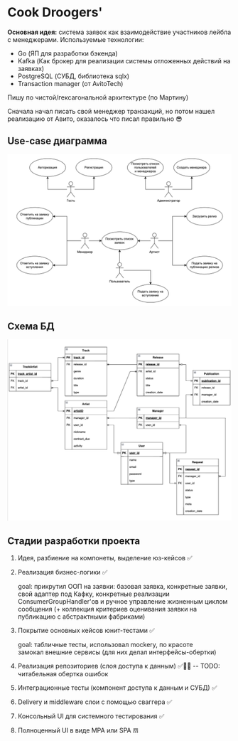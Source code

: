 
# Cook Droogers'

**Основная идея:** система заявок как взаимодействие участников лейбла с менеджерами.
Используемые технологии: 

- Go (ЯП для разработки бэкенда)
- Kafka (Как брокер для реализации системы отложенных действий на заявках)
- PostgreSQL (СУБД, библиотека sqlx)
- Transaction manager (от AvitoTech)

Пишу по чистой/гексагональной архитектуре (по Мартину)

Сначала начал писать свой менеджер транзакций, но потом нашел реализацию от Авито, оказалось что писал правильно 😎

## Use-case диаграмма
![alt text](pics/use-case.png)

## Схема БД
![alt text](pics/db.png)

## Стадии разработки проекта

1. Идея, разбиение на компонеты, выделение юз-кейсов ✅
2. Реализация бизнес-логики ✅

    goal: прикрутил ООП на заявки: базовая заявка, конкретные заявки, свой адаптер под Кафку, конкретные реализации ConsumerGroupHandler'ов и ручное управление жизненным циклом сообщения (+ коллекция критериев оценивания заявки на публикацию с абстрактными фабриками)

3. Покрытие основных кейсов юнит-тестами ✅

    goal: табличные тесты, использовал mockery, по красоте замокал внешние сервисы (для них делал интерфейсы-обертки)

4. Реализация репозиториев (слоя доступа к данным) ✅🧑‍🦽 -- TODO: читабельная обертка ошибок
5. Интеграционные тесты (компонент доступа к данным и СУБД) ✅
6. Delivery и middleware слои с помощью сваггера ✅
7. Консольный UI для системного тестирования ✅
8. Полноценный UI в виде MPA или SPA 𝌗

